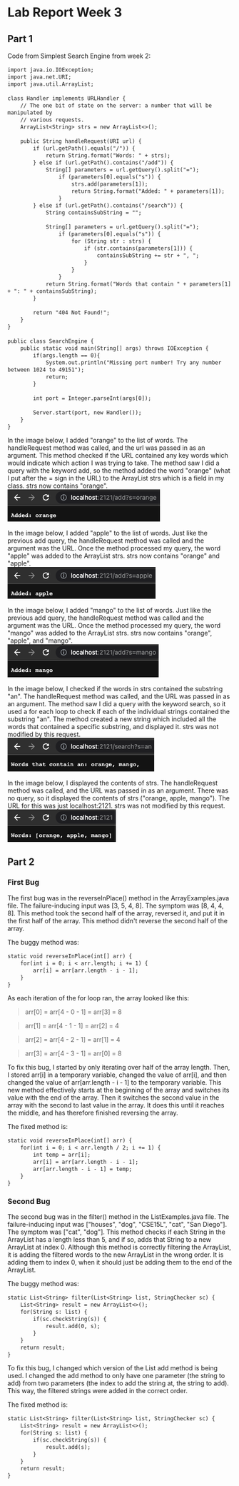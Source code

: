 # Lab Report Week 3

## Part 1
Code from Simplest Search Engine from week 2:
```
import java.io.IOException;
import java.net.URI;
import java.util.ArrayList;

class Handler implements URLHandler {
    // The one bit of state on the server: a number that will be manipulated by
    // various requests.
    ArrayList<String> strs = new ArrayList<>();

    public String handleRequest(URI url) {
        if (url.getPath().equals("/")) {
            return String.format("Words: " + strs);
        } else if (url.getPath().contains("/add")) {
            String[] parameters = url.getQuery().split("=");
                if (parameters[0].equals("s")) {
                    strs.add(parameters[1]);
                    return String.format("Added: " + parameters[1]);
                }
        } else if (url.getPath().contains("/search")) {
            String containsSubString = "";

            String[] parameters = url.getQuery().split("=");
                if (parameters[0].equals("s")) {
                    for (String str : strs) {
                        if (str.contains(parameters[1])) {
                            containsSubString += str + ", ";
                        }
                    }
                }
            return String.format("Words that contain " + parameters[1] + ": " + containsSubString);
        }

        return "404 Not Found!";
    }
}

public class SearchEngine {
    public static void main(String[] args) throws IOException {
        if(args.length == 0){
            System.out.println("Missing port number! Try any number between 1024 to 49151");
            return;
        }

        int port = Integer.parseInt(args[0]);

        Server.start(port, new Handler());
    }
}
```
In the image below, I added "orange" to the list of words. The handleRequest method was called, and the url was passed in as an argument. This method checked if the URL contained any key words which would indicate which action I was trying to take. The method saw I did a query with the keyword add, so the method added the word "orange" (what I put after the = sign in the URL) to the ArrayList strs which is a field in my class. strs now contains "orange".
<br>
![Image](Screenshots/add-orange.png)

In the image below, I added "apple" to the list of words. Just like the previous add query, the handleRequest method was called and the argument was the URL. Once the method processed my query, the word "apple" was added to the ArrayList strs. strs now contains "orange" and "apple".
<br>
![Image](Screenshots/add-apple.png)

In the image below, I added "mango" to the list of words. Just like the previous add query, the handleRequest method was called and the argument was the URL. Once the method processed my query, the word "mango" was added to the ArrayList strs. strs now contains "orange", "apple", and "mango". 
<br>
![Image](Screenshots/add-mango.png)

In the image below, I checked if the words in strs contained the substring "an". The handleRequest method was called, and the URL was passed in as an argument. The method saw I did a query with the keyword search, so it used a for each loop to check if each of the individual strings contained the substring "an". The method created a new string which included all the words that contained a specific substring, and displayed it. strs was not modified by this request.
<br>
![Image](Screenshots/search-an.png)

In the image below, I displayed the contents of strs. The handleRequest method was called, and the URL was passed in as an argument. There was no query, so it displayed the contents of strs ("orange, apple, mango"). The URL for this was just localhost:2121. strs was not modified by this request.
<br>
![Image](Screenshots/all-words.png)

## Part 2

### First Bug
The first bug was in the reverseInPlace() method in the ArrayExamples.java file. The failure-inducing input was [3, 5, 4, 8]. The symptom was [8, 4, 4, 8]. This method took the second half of the array, reversed it, and put it in the first half of the array. This method didn't reverse the second half of the array. 

The buggy method was: 
```
static void reverseInPlace(int[] arr) {
    for(int i = 0; i < arr.length; i += 1) {
        arr[i] = arr[arr.length - i - 1];
    }
}
```

As each iteration of the for loop ran, the array looked like this: 

> arr[0] = arr[4 - 0 - 1] = arr[3] = 8

> arr[1] = arr[4 - 1 - 1] = arr[2] = 4

> arr[2] = arr[4 - 2 - 1] = arr[1] = 4

> arr[3] = arr[4 - 3 - 1] = arr[0] = 8


To fix this bug, I started by only iterating over half of the array length. Then, I stored arr[i] in a temporary variable, changed the value of arr[i], and then changed the value of arr[arr.length - i - 1] to the temporary variable. This new method effectively starts at the beginning of the array and switches its value with the end of the array. Then it switches the second value in the array with the second to last value in the array. It does this until it reaches the middle, and has therefore finished reversing the array. 

The fixed method is:
```
static void reverseInPlace(int[] arr) {
    for(int i = 0; i < arr.length / 2; i += 1) { 
        int temp = arr[i];
        arr[i] = arr[arr.length - i - 1];
        arr[arr.length - i - 1] = temp;
    }
}
```

### Second Bug
The second bug was in the filter() method in the ListExamples.java file. The failure-inducing input was ["houses", "dog", "CSE15L", "cat", "San Diego"]. The symptom was ["cat", "dog"]. This method checks if each String in the ArrayList has a length less than 5, and if so, adds that String to a new ArrayList at index 0. Although this method is correctly filtering the ArrayList, it is adding the filtered words to the new ArrayList in the wrong order. It is adding them to index 0, when it should just be adding them to the end of the ArrayList. 

The buggy method was: 
```
static List<String> filter(List<String> list, StringChecker sc) {
    List<String> result = new ArrayList<>();
    for(String s: list) {
        if(sc.checkString(s)) {
            result.add(0, s);
        }
    }
    return result;
}
```

To fix this bug, I changed which version of the List add method is being used. I changed the add method to only have one parameter (the string to add) from two parameters (the index to add the string at, the string to add). This way, the filtered strings were added in the correct order. 

The fixed method is:
```
static List<String> filter(List<String> list, StringChecker sc) {
    List<String> result = new ArrayList<>();
    for(String s: list) {
        if(sc.checkString(s)) {
            result.add(s);
        }
    }
    return result;
}
```